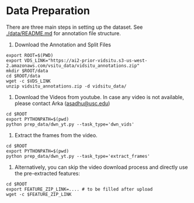 # Data Preparation

There are three main steps in setting up the dataset. See [./data/README.md]('./data/README.md') for annotation file structure.

1. Download the Annotation and Split Files
```
export ROOT=$(PWD)
export VDS_LINK="https://ai2-prior-vidsitu.s3-us-west-2.amazonaws.com/vsitu_data/vidsitu_annotations.zip"
mkdir $ROOT/data
cd $ROOT/data
wget -c $VDS_LINK
unzip vidsitu_annotations.zip -d vidsitu_data/
```

1. Download the Videos from youtube. In case any video is not available, please contact Arka (asadhu@usc.edu)

```
cd $ROOT
export PYTHONPATH=$(pwd)
python prep_data/dwn_yt.py --task_type='dwn_vids'
```

1. Extract the frames from the video.

```
cd $ROOT
export PYTHONPATH=$(pwd)
python prep_data/dwn_yt.py --task_type='extract_frames'
```

1. Alternatively, you can skip the video download process and directly use the pre-extracted features:

```
cd $ROOT
export FEATURE_ZIP_LINK=.... # to be filled after upload
wget -c $FEATURE_ZIP_LINK
```
